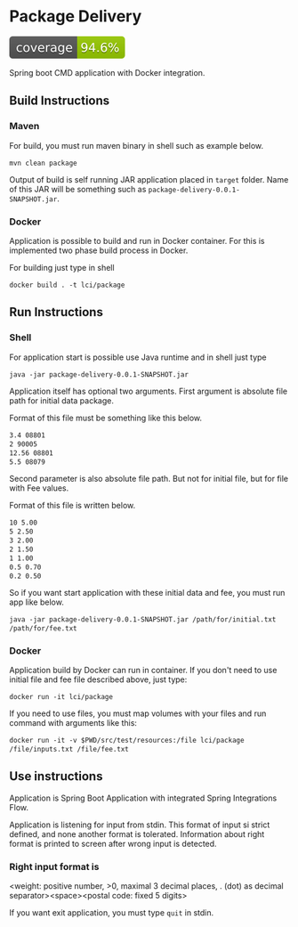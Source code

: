 # Package Delivery 

![Code Coverage](.github/badges/jacoco.svg "Logo Title Text 1")

Spring boot CMD application with Docker integration.  

## Build Instructions
### Maven

For build, you must run maven binary in shell such as example below. 

```shell
mvn clean package
```

Output of build is self running JAR application placed in `target` folder. 
Name of this JAR will be something such as `package-delivery-0.0.1-SNAPSHOT.jar`.

### Docker

Application is possible to build and run in Docker container. For this is implemented two phase build
process in Docker.

For building just type in shell
```shell
docker build . -t lci/package
```

## Run Instructions
### Shell
For application start is possible use Java runtime and in shell just type

```shell
java -jar package-delivery-0.0.1-SNAPSHOT.jar
```

Application itself has optional two arguments. First argument is absolute file path for 
initial data package.

Format of this file must be something like this below.
```
3.4 08801
2 90005
12.56 08801
5.5 08079
```

Second parameter is also absolute file path. But not for initial file, but for file with 
Fee values.

Format of this file is written below.
```
10 5.00
5 2.50
3 2.00
2 1.50
1 1.00
0.5 0.70
0.2 0.50
```

So if you want start application with these initial data and fee, you must run app like below.
```shell
java -jar package-delivery-0.0.1-SNAPSHOT.jar /path/for/initial.txt /path/for/fee.txt
```

### Docker

Application build by Docker can run in container. If you don't need to use initial file and fee file 
described above, just type:
```shell
docker run -it lci/package
```

If you need to use files, you must map volumes with your files and run command with arguments like this:
```shell
docker run -it -v $PWD/src/test/resources:/file lci/package /file/inputs.txt /file/fee.txt
```

## Use instructions

Application is Spring Boot Application with integrated Spring Integrations Flow.

Application is listening for input from stdin. 
This format of input si strict defined, and none another format is tolerated. Information about right format is 
printed to screen after wrong input is detected.

### Right input format is
&lt;weight: positive number, &gt;0, maximal 3 decimal places, . (dot) as decimal
separator&gt;&lt;space&gt;&lt;postal code: fixed 5 digits&gt;

If you want exit application, you must type `quit` in stdin. 